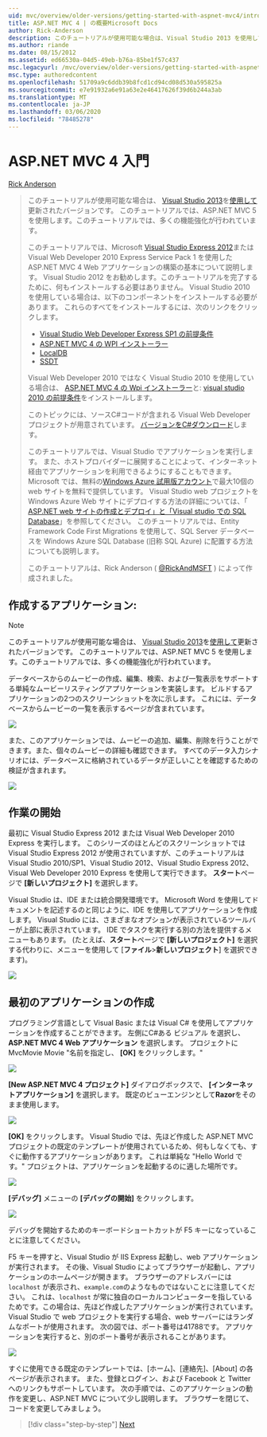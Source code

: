 ```yaml
---
uid: mvc/overview/older-versions/getting-started-with-aspnet-mvc4/intro-to-aspnet-mvc-4
title: ASP.NET MVC 4 | の概要Microsoft Docs
author: Rick-Anderson
description: このチュートリアルが使用可能な場合は、Visual Studio 2013 を使用して更新されたバージョンです。 新しいチュートリアルでは、ASP.NET MVC 5 を使用します。これにより、
ms.author: riande
ms.date: 08/15/2012
ms.assetid: ed66530a-04d5-49eb-b76a-85be1f57c437
msc.legacyurl: /mvc/overview/older-versions/getting-started-with-aspnet-mvc4/intro-to-aspnet-mvc-4
msc.type: authoredcontent
ms.openlocfilehash: 51709a9c6ddb39b8fcd1cd94cd08d530a595825a
ms.sourcegitcommit: e7e91932a6e91a63e2e46417626f39d6b244a3ab
ms.translationtype: MT
ms.contentlocale: ja-JP
ms.lasthandoff: 03/06/2020
ms.locfileid: "78485278"
---
```

# <a name="intro-to-aspnet-mvc-4"></a>ASP.NET MVC 4 入門

[Rick Anderson](https://twitter.com/RickAndMSFT)

> このチュートリアルが使用可能な場合は、 [Visual Studio 2013](https://my.visualstudio.com/Downloads?q=visual%20studio%202013)を[使用して](../../getting-started/introduction/getting-started.md)更新されたバージョンです。 このチュートリアルでは、ASP.NET MVC 5 を使用します。このチュートリアルでは、多くの機能強化が行われています。
>
> このチュートリアルでは、Microsoft [Visual Studio Express 2012](https://www.microsoft.com/visualstudio/11/products/express)または Visual Web Developer 2010 Express Service Pack 1 を使用した ASP.NET MVC 4 Web アプリケーションの構築の基本について説明します。 Visual Studio 2012 をお勧めします。このチュートリアルを完了するために、何もインストールする必要はありません。 Visual Studio 2010 を使用している場合は、以下のコンポーネントをインストールする必要があります。 これらのすべてをインストールするには、次のリンクをクリックします。
>
> - [Visual Studio Web Developer Express SP1 の前提条件](https://www.microsoft.com/web/gallery/install.aspx?appid=VWD2010SP1Pack)
> - [ASP.NET MVC 4 の WPI インストーラー](https://go.microsoft.com/fwlink/?LinkId=243392)
> - [LocalDB](https://www.microsoft.com/web/gallery/install.aspx?appid=SQLLocalDBOnly_11_0)
> - [SSDT](https://blogs.msdn.com/b/rickandy/archive/2012/08/02/installing-and-using-sql-server-data-tools-ssdt-on-visual-studio-2010-and-vwd.aspx)
>
> Visual Web Developer 2010 ではなく Visual Studio 2010 を使用している場合は、 [ASP.NET MVC 4 の Wpi インストーラー](https://go.microsoft.com/fwlink/?LinkId=243392)と: [visual studio 2010 の前提条件](https://www.microsoft.com/web/gallery/install.aspx?appsxml=&amp;appid=VS2010SP1Pack)をインストールします。
>
> このトピックには、ソースC#コードが含まれる Visual Web Developer プロジェクトが用意されています。 [バージョンをC#ダウンロード](https://code.msdn.microsoft.com/Intro-to-ASPNET-MVC-4-61d0219d/file/114480/1/MvcMovie.zip)します。
>
> このチュートリアルでは、Visual Studio でアプリケーションを実行します。 また、ホストプロバイダーに展開することによって、インターネット経由でアプリケーションを利用できるようにすることもできます。 Microsoft では、無料の[Windows Azure 試用版アカウント](https://www.windowsazure.com/pricing/free-trial/?WT.mc_id=A443DD604)で最大10個の web サイトを無料で提供しています。 Visual Studio web プロジェクトを Windows Azure Web サイトにデプロイする方法の詳細については、「 [ASP.NET web サイトの作成とデプロイ」と「Visual studio での SQL Database](https://docs.microsoft.com/dotnet/azure/)」を参照してください。 このチュートリアルでは、Entity Framework Code First Migrations を使用して、SQL Server データベースを Windows Azure SQL Database (旧称 SQL Azure) に配置する方法についても説明します。
>
> このチュートリアルは、Rick Anderson ( [@RickAndMSFT](https://twitter.com/#!/RickAndMSFT) ) によって作成されました。

## <a name="what-youll-build"></a>作成するアプリケーション:

> [!NOTE]
> このチュートリアルが使用可能な場合は、 [Visual Studio 2013](https://my.visualstudio.com/Downloads?q=visual%20studio%202013)を[使用して](../../getting-started/introduction/getting-started.md)更新されたバージョンです。 このチュートリアルでは、ASP.NET MVC 5 を使用します。このチュートリアルでは、多くの機能強化が行われています。

データベースからのムービーの作成、編集、検索、および一覧表示をサポートする単純なムービーリスティングアプリケーションを実装します。 ビルドするアプリケーションの2つのスクリーンショットを次に示します。 これには、データベースからムービーの一覧を表示するページが含まれています。

![](intro-to-aspnet-mvc-4/_static/image1.png)

また、このアプリケーションでは、ムービーの追加、編集、削除を行うことができます。また、個々のムービーの詳細も確認できます。 すべてのデータ入力シナリオには、データベースに格納されているデータが正しいことを確認するための検証が含まれます。

![](intro-to-aspnet-mvc-4/_static/image2.png)

## <a name="getting-started"></a>作業の開始

最初に Visual Studio Express 2012 または Visual Web Developer 2010 Express を実行します。 このシリーズのほとんどのスクリーンショットでは Visual Studio Express 2012 が使用されていますが、このチュートリアルは Visual Studio 2010/SP1、Visual Studio 2012、Visual Studio Express 2012、Visual Web Developer 2010 Express を使用して実行できます。 **スタート**ページで **[新しいプロジェクト]** を選択します。

Visual Studio は、IDE または統合開発環境です。 Microsoft Word を使用してドキュメントを記述するのと同じように、IDE を使用してアプリケーションを作成します。 Visual Studio には、さまざまなオプションが表示されているツールバーが上部に表示されています。 IDE でタスクを実行する別の方法を提供するメニューもあります。 (たとえば、**スタート**ページで **[新しいプロジェクト]** を選択する代わりに、メニューを使用して [**ファイル**&gt;**新しいプロジェクト**] を選択できます)。

![](intro-to-aspnet-mvc-4/_static/image3.png)

## <a name="creating-your-first-application"></a>最初のアプリケーションの作成

プログラミング言語として Visual Basic または Visual C# を使用してアプリケーションを作成することができます。 左側にC#ある ビジュアル を選択し、 **ASP.NET MVC 4 Web アプリケーション** を選択します。 プロジェクトに MvcMovie Movie &quot;名前を指定し、 **[OK]** をクリックします。&quot;

![](intro-to-aspnet-mvc-4/_static/image4.png)

**[New ASP.NET MVC 4 プロジェクト]** ダイアログボックスで、 **[インターネットアプリケーション]** を選択します。 既定のビューエンジンとして**Razor**をそのまま使用します。

![](intro-to-aspnet-mvc-4/_static/image5.png)

**[OK]** をクリックします。 Visual Studio では、先ほど作成した ASP.NET MVC プロジェクトの既定のテンプレートが使用されているため、何もしなくても、すぐに動作するアプリケーションがあります。 これは単純な &quot;Hello World です。&quot; プロジェクトは、アプリケーションを起動するのに適した場所です。

![](intro-to-aspnet-mvc-4/_static/image6.png)

**[デバッグ]** メニューの **[デバッグの開始]** をクリックします。

![](intro-to-aspnet-mvc-4/_static/image7.png)

デバッグを開始するためのキーボードショートカットが F5 キーになっていることに注意してください。

F5 キーを押すと、Visual Studio が IIS Express 起動し、web アプリケーションが実行されます。 その後、Visual Studio によってブラウザーが起動し、アプリケーションのホームページが開きます。 ブラウザーのアドレスバーには `localhost` が表示され、`example.com`のようなものではないことに注意してください。 これは、`localhost` が常に独自のローカルコンピューターを指しているためです。この場合は、先ほど作成したアプリケーションが実行されています。 Visual Studio で web プロジェクトを実行する場合、web サーバーにはランダムなポートが使用されます。 次の図では、ポート番号は41788です。 アプリケーションを実行すると、別のポート番号が表示されることがあります。

![](intro-to-aspnet-mvc-4/_static/image8.png)

すぐに使用できる既定のテンプレートでは、[ホーム]、[連絡先]、[About] の各ページが表示されます。 また、登録とログイン、および Facebook と Twitter へのリンクもサポートしています。 次の手順では、このアプリケーションの動作を変更し、ASP.NET MVC について少し説明します。 ブラウザーを閉じて、コードを変更してみましょう。

> [!div class="step-by-step"]
> [Next](adding-a-controller.md)
